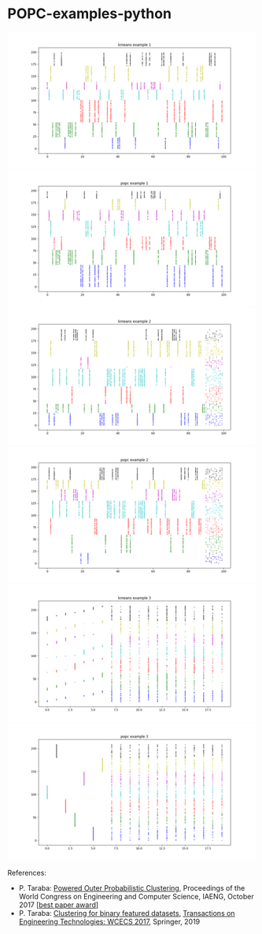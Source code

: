# POPC-examples-python

![ex1kmeans](./pics/ex1kmeans.png)
![ex1popc](./pics/ex1popc.png)
![ex2kmeans](./pics/ex2kmeans.png)
![ex2popc](./pics/ex2popc.png)
![ex3kmeans](./pics/ex3kmeans.png)
![ex3popc](./pics/ex3popc.png)

References:
* P. Taraba: [Powered Outer Probabilistic Clustering](http://www.iaeng.org/publication/WCECS2017/WCECS2017_pp394-398.pdf), Proceedings of the World Congress on Engineering and Computer Science, IAENG, October 2017 [[best paper award](http://www.iaeng.org/WCECS2017/awards.html)]
* P. Taraba: [Clustering for binary featured datasets](https://link.springer.com/chapter/10.1007/978-981-13-2191-7_10), [Transactions on Engineering Technologies: WCECS 2017](https://www.springer.com/us/book/9789811321900), Springer, 2019
